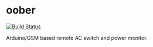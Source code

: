 # oober
[![Build Status](https://travis-ci.org/lstoll/oober.svg?branch=master)](https://travis-ci.org/lstoll/oober)

Arduino/GSM based remote AC switch and power monitor.

